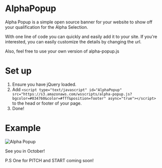 AlphaPopup
==========

Alpha Popup is a simple open source banner for your website to show off your qualification for the Alpha Selection.

With one line of code you can quickly and easily add it to your site. If you're interested, you can easily customize the details by changing the url.

Also, feel free to use your own version of alpha-popup.js


# Set up

1. Ensure you have jQuery loaded.
2. Add `<script type="text/javascript" id="AlphaPopup" src="https://s3.amazonaws.com/wsscripts/alpha-popup.js?bgcolor=#034760&color=#fff&position=footer" async="true"></script>` to the head or footer of your page.
3. Done!

# Example

![Alpha Popup](http://files.websummit.net/alpha-popup.png)

See you in October! 

P.S One for PITCH and START coming soon!